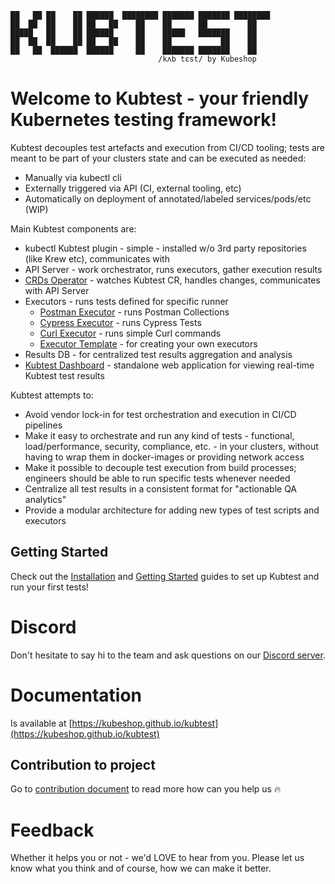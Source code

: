 ```
██   ██ ██    ██ ██████  ████████ ███████ ███████ ████████ 
██  ██  ██    ██ ██   ██    ██    ██      ██         ██    
█████   ██    ██ ██████     ██    █████   ███████    ██    
██  ██  ██    ██ ██   ██    ██    ██           ██    ██    
██   ██  ██████  ██████     ██    ███████ ███████    ██    
                                 /kʌb tɛst/ by Kubeshop
```

<!-- try to enable it after snyk resolves https://github.com/snyk/snyk/issues/347

Known vulnerabilities: [![Kubtest](https://snyk.io/test/github/kubeshop/kubtest/badge.svg)](https://snyk.io/test/github/kubeshop/kubtest)
[![kubtest-operator](https://snyk.io/test/github/kubeshop/kubtest-operator/badge.svg)](https://snyk.io/test/github/kubeshop/kubtest-operator)
[![helm-charts](https://snyk.io/test/github/kubeshop/helm-charts/badge.svg)](https://snyk.io/test/github/kubeshop/helm-charts)
-->
                                                           
# Welcome to Kubtest - your friendly Kubernetes testing framework!

Kubtest decouples test artefacts and execution from CI/CD tooling; tests are meant to be part of your
clusters state and can be executed as needed:

- Manually via kubectl cli
- Externally triggered via API (CI, external tooling, etc)
- Automatically on deployment of annotated/labeled services/pods/etc (WIP)

Main Kubtest components are:

- kubectl Kubtest plugin - simple - installed w/o 3rd party repositories (like Krew etc), communicates with
- API Server - work orchestrator, runs executors, gather execution results
- [CRDs Operator](https://github.com/kubeshop/kubtest-operator) - watches Kubtest CR, handles changes, communicates with API Server
- Executors - runs tests defined for specific runner
  - [Postman Executor](https://github.com/kubeshop/kubtest-executor-postman) - runs Postman Collections
  - [Cypress Executor](https://github.com/kubeshop/kubtest-executor-cypress) - runs Cypress Tests
  - [Curl Executor](https://github.com/kubeshop/kubtest-executor-curl) - runs simple Curl commands
  - [Executor Template](https://github.com/kubeshop/kubtest-executor-template) - for creating your own executors
- Results DB - for centralized test results aggregation and analysis
- [Kubtest Dashboard](https://github.com/kubeshop/kubtest-dashboard) - standalone web application for viewing real-time Kubtest test results

Kubtest attempts to:

- Avoid vendor lock-in for test orchestration and execution in CI/CD  pipelines
- Make it easy to orchestrate and run any kind of tests - functional, load/performance, security, compliance, etc. - 
  in your clusters, without having to wrap them in docker-images or providing network access
- Make it possible to decouple test execution from build processes; engineers should be able to run specific tests whenever needed
- Centralize all test results in a consistent format for "actionable QA analytics"
- Provide a modular architecture for adding new types of test scripts and executors

## Getting Started

Check out the [Installation](https://kubeshop.github.io/kubtest/installing/) and
[Getting Started](https://kubeshop.github.io/kubtest/getting-started/) guides to set up Kubtest and
run your first tests!

# Discord

Don't hesitate to say hi to the team and ask questions on our [Discord server](https://discord.gg/uNuhy6GDyn).

# Documentation

Is available at [https://kubeshop.github.io/kubtest](https://kubeshop.github.io/kubtest)

## Contribution to project

Go to [contribution document](CONTRIBUTING.md) to read more how can you help us 🔥

# Feedback 

Whether it helps you or not - we'd LOVE to hear from you.  Please let us know what you think and of course, how we can make it better.
